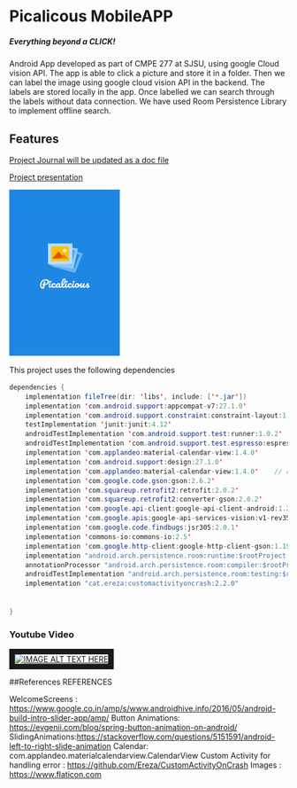 # Picalicous MobileAPP
##### *Everything beyond a CLICK!*
Android App developed as part of CMPE 277 at SJSU, using google Cloud vision API. The app is able to click a picture and store it in a folder. Then we can label the image using google cloud vision API in the backend. The labels are stored locally in the app. Once labelled we can search through the labels without data connection. We have used Room Persistence Library to implement offline search. 


## Features

[Project Journal will be updated as a doc file](https://docs.google.com/document/d/1kcMIPNfEpiIc6S2Vq3k-3xcB_zH5yB04skA3y4ssc5A/edit?usp=sharing)

[Project presentation](https://docs.google.com/presentation/d/1_PnVPAkVe09luRH8J_mdTzbYXJEvodit5GWFch7L47E/edit?usp=sharing)



<img src="https://github.com/mhn10/Picalicous_277/blob/master/app/src/main/res/drawable/picalicious_splash.png?raw=true" width="200" height="300">


This project uses the following dependencies 

```java
dependencies {
    implementation fileTree(dir: 'libs', include: ['*.jar'])
    implementation 'com.android.support:appcompat-v7:27.1.0'
    implementation 'com.android.support.constraint:constraint-layout:1.1.0'
    testImplementation 'junit:junit:4.12'
    androidTestImplementation 'com.android.support.test:runner:1.0.2'
    androidTestImplementation 'com.android.support.test.espresso:espresso-core:3.0.1'
    implementation 'com.applandeo:material-calendar-view:1.4.0'
    implementation 'com.android.support:design:27.1.0'
    implementation 'com.applandeo:material-calendar-view:1.4.0'    // retrofit, gson
    implementation 'com.google.code.gson:gson:2.6.2'
    implementation 'com.squareup.retrofit2:retrofit:2.0.2'
    implementation 'com.squareup.retrofit2:converter-gson:2.0.2'
    implementation 'com.google.api-client:google-api-client-android:1.22.0'
    implementation 'com.google.apis:google-api-services-vision:v1-rev357-1.22.0'
    implementation 'com.google.code.findbugs:jsr305:2.0.1'
    implementation 'commons-io:commons-io:2.5'
    implementation 'com.google.http-client:google-http-client-gson:1.19.0'
    implementation "android.arch.persistence.room:runtime:$rootProject.roomVersion"
    annotationProcessor "android.arch.persistence.room:compiler:$rootProject.roomVersion"
    androidTestImplementation "android.arch.persistence.room:testing:$rootProject.roomVersion"
    implementation "cat.ereza:customactivityoncrash:2.2.0"


}
```


### Youtube Video
<a href="http://www.youtube.com/watch?feature=player_embedded&v=PnmKfe5Zamo
" target="_blank"><img src="http://img.youtube.com/vi/PnmKfe5Zamo/0.jpg" 
alt="IMAGE ALT TEXT HERE" width="340" height="250" border="10" /></a>


##References
REFERENCES

WelcomeScreens : https://www.google.co.in/amp/s/www.androidhive.info/2016/05/android-build-intro-slider-app/amp/
Button Animations: https://evgenii.com/blog/spring-button-animation-on-android/
SlidingAnimations:https://stackoverflow.com/questions/5151591/android-left-to-right-slide-animation
Calendar: com.applandeo.materialcalendarview.CalendarView
Custom Activity for handling error : https://github.com/Ereza/CustomActivityOnCrash
Images : https://www.flaticon.com

